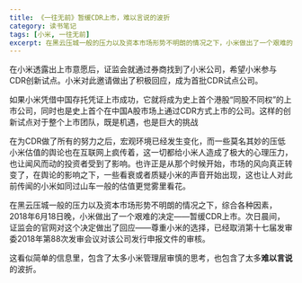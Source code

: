 ```yaml
---
title: 《一往无前》暂缓CDR上市，难以言说的波折
category: 读书笔记
tags: [小米, 一往无前]
excerpt: 在黑云压城一般的压力以及资本市场形势不明朗的情况之下，小米做出了一个艰难的决定——暂缓CDR上市
---
```

在小米透露出上市意愿后，证监会就通过券商找到了小米公司，希望小米参与CDR创新试点。小米对此邀请做出了积极回应，成为首批CDR试点公司。

如果小米凭借中国存托凭证上市成功，它就将成为史上首个港股“同股不同权”的上市公司，同时也是史上首个在中国A股市场上通过CDR方式上市的公司。这样的创新试点对于整个上市团队，既是机遇，也是巨大的挑战

在为CDR做了所有的努力之后，宏观环境已经发生变化，而一些莫名其妙的压低小米估值的舆论也在互联网上疯传着，这一切都给小米人造成了极大的心理压力，也让闻风而动的投资者受到了影响。也许正是从那个时候开始，市场的风向真正转变了，在舆论的影响之下，一些看衰或者质疑小米的声音开始出现，这也让人对此前传闻的小米如同过山车一般的估值更觉雾里看花。

在黑云压城一般的压力以及资本市场形势不明朗的情况之下，综合各种因素，2018年6月18日晚，小米做出了一个艰难的决定——暂缓CDR上市。次日晨间，证监会的官网对这个决定做出了回应——尊重小米的选择，已经取消第十七届发审委2018年第88次发审会议对该公司发行申报文件的审核。

这看似简单的信息里，包含了太多小米管理层审慎的思考，也包含了太多**难以言说**的波折。